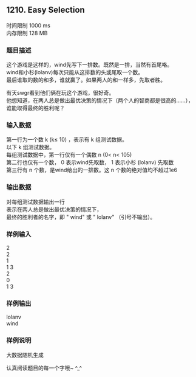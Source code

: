 ## 1210. Easy Selection

时间限制 1000 ms   
内存限制 128 MB

### 题目描述
这个游戏是这样的，wind先写下一排数。既然是一排，当然有首尾咯。   
wind和小杉(lolanv)每次只能从这排数的头或尾取一个数。   
最后谁取的数的和多，谁就赢了。如果两人的和一样多，先取者胜。

有天swgr看到他们俩在玩这个游戏，很好奇。   
他想知道，在两人总是做出最优决策的情况下（两个人的智商都是很高的……），   
谁能取得最终的胜利呢？

### 输入数据
第一行为一个数 k (k≤ 10) ，表示有 k 组测试数据。   
以下 k 组测试数据。   
每组测试数据中，第一行仅有一个偶数 n (0< n< 105)    
第二行也仅有一个数， 0 表示wind先取数， 1 表示小杉  (lolanv) 先取数   
第三行有 n 个数，是wind给出的一排数。这 n 个数的绝对值均不超过1e6

### 输出数据
对每组测试数据输出一行   
表示在两人总是做出最优决策的情况下，   
最终的胜利者的名字，即 " wind"  或 " lolanv"  （引号不输出）。

### 样例输入
2   
2   
1   
1 3   
2   
0   
1 3

### 样例输出
lolanv    
wind

### 样例说明
大数据随机生成

认真阅读题目的每一个字哦~ ^_^
